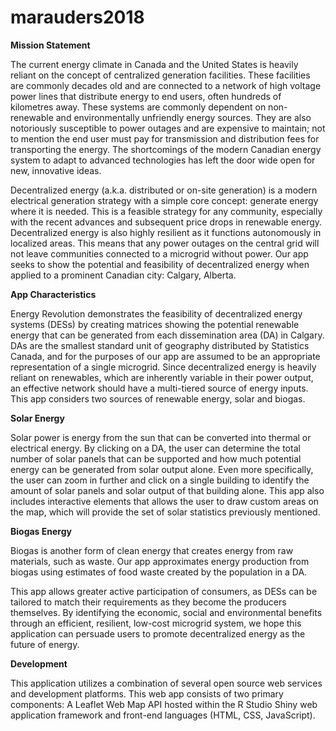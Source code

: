 # marauders2018

**Mission Statement**
            
The current energy climate in Canada and the United States is heavily reliant on the concept of centralized generation facilities. These facilities are commonly decades old and are connected to a network of high voltage power lines that distribute energy to end users, often hundreds of kilometres away. These systems are commonly dependent on non-renewable and environmentally unfriendly energy sources. They are also notoriously susceptible to power outages and are expensive to maintain; not to mention the end user must pay for transmission and distribution fees for transporting the energy. The shortcomings of the modern Canadian energy system to adapt to advanced technologies has left the door wide open for new, innovative ideas.

Decentralized energy (a.k.a. distributed or on-site generation) is a modern electrical generation strategy with a simple core concept: generate energy where it is needed. This is a feasible strategy for any community, especially with the recent advances and subsequent price drops in renewable energy. Decentralized energy is also highly resilient as it  functions autonomously in localized areas. This means that any power outages on the central grid will not leave communities connected to a microgrid without power. Our app seeks to show the potential and feasibility of decentralized energy when applied to a prominent Canadian city: Calgary, Alberta.

**App Characteristics**

Energy Revolution demonstrates the feasibility of decentralized energy systems (DESs) by creating matrices showing the potential renewable energy that can be generated from each dissemination area (DA) in Calgary. DAs are the smallest standard unit of geography distributed by Statistics Canada, and for the purposes of our app are assumed to be an appropriate representation of a single microgrid. Since decentralized energy is heavily reliant on renewables, which are inherently variable in their power output, an effective network should have a multi-tiered source of energy inputs. This app considers two sources of renewable energy, solar and biogas.

**Solar Energy** 

Solar power is energy from the sun that can be converted into thermal or electrical energy. By clicking on a DA, the user can determine the total number of solar panels that can be supported and how much potential energy can be generated from solar output alone. Even more specifically, the user can zoom in further and click on a single building to identify the amount of solar panels and solar output of that building alone. This app also includes interactive elements that allows the user to draw custom areas on the map, which will provide the set of solar statistics previously mentioned.

**Biogas Energy**

Biogas is another form of clean energy that creates energy from raw materials, such as waste. Our app approximates energy production from biogas using estimates of food waste created by the population in a DA. 

This app allows greater active participation of consumers, as DESs can be tailored to match their requirements as they become the producers themselves. By identifying the economic, social and environmental benefits through an efficient, resilient, low-cost microgrid system, we hope this application can persuade users to promote decentralized energy as the future of energy.

**Development** 

This application utilizes a combination of several open source web services and development platforms. This web app consists of two primary components: A Leaflet Web Map API hosted within the R Studio Shiny web application framework and front-end languages (HTML, CSS, JavaScript).
